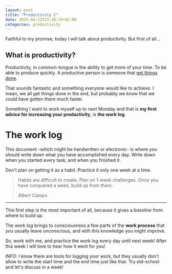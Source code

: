 ```yaml
---
layout: post
title: "Productivity I"
date: 2015-04-13T23:38:33+02:00
categories: productivity
---
```


Faithful to my promise, today I will talk about productivity. But first of all...

## What is productivity?

Productivity, in common-tongue is the ability to get more of your time. To be able to produce quickly. A productive person is someone that [get things done][gtd].

That sounds fantastic and something _everyone_ would like to achieve. I mean, we all get things done in the end, but probably we know that we could have gotten there much faster.

Something I want to work myself up to next Monday and that is **my first advice for increasing your productivity**, is **the work log**.

# The work log

This document -which might be handwritten or electronic- is where you should write down what you have accomplished every day. Write down when you started every task, and when you finished it.

Don't plan on getting it as a habit. Practice it only one week at a time.

<blockquote>
<p>Habits are difficult to create. Plan on 1-week challenges. Once you have conquered a week, build up from there.</p>
<footer><cite>Albert Camps</cite></footer>
</blockquote>

----

This first step is the most important of all, because it gives a _baseline_ from where to build up.

The _work log_ brings to consciousness a few parts of the **work process** that you usually leave unconscious, and with this knowledge you might improve.

So, work with me, and practice the work log every day until next week! After this week I will love to hear how it went for you!

_INFO_: I know there are tools for logging your work, but they usually don't allow to write the start time and the end time just like that. Try old-school and let's discuss in a week!

[gtd]: http://gettingthingsdone.com/
